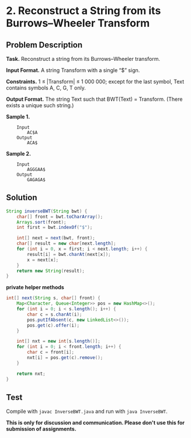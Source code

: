 # 2. Reconstruct a String from its Burrows–Wheeler Transform

## Problem Description

**Task.** Reconstruct a string from its Burrows–Wheeler transform.

**Input Format.** A string Transform with a single “$” sign.

**Constraints.** 1 ≤ |Transform| ≤ 1 000 000; except for the last symbol, Text contains symbols A, C, G, T only.

**Output Format.** The string Text such that BWT(Text) = Transform. (There exists a unique such string.)

**Sample 1.**

```
    Input
        AC$A
    Output
        ACA$
```

**Sample 2.**

```
    Input
        AGGGAA$
    Output
        GAGAGA$
```

## Solution

```java
String inverseBWT(String bwt) {
    char[] front = bwt.toCharArray();
    Arrays.sort(front);
    int first = bwt.indexOf("$");

    int[] next = next(bwt, front);
    char[] result = new char[next.length];
    for (int i = 0, x = first; i < next.length; i++) {
        result[i] = bwt.charAt(next[x]);
        x = next[x];
    }
    return new String(result);
}
```

**private helper methods**

```java
int[] next(String s, char[] front) {
    Map<Character, Queue<Integer>> pos = new HashMap<>();
    for (int i = 0; i < s.length(); i++) {
        char c = s.charAt(i);
        pos.putIfAbsent(c, new LinkedList<>());
        pos.get(c).offer(i);
    }

    int[] nxt = new int[s.length()];
    for (int i = 0; i < front.length; i++) {
        char c = front[i];
        nxt[i] = pos.get(c).remove();
    }

    return nxt;
}
```

## Test

Compile with `javac InverseBWT.java` and run with `java InverseBWT`.


**This is only for discussion and communication. Please don't use this for submission of assignments.**